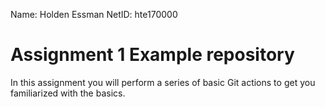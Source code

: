 Name: Holden Essman
NetID: hte170000
# Assignment 1 Example repository

In this assignment you will perform a series of basic Git actions to get you familiarized with the basics.

